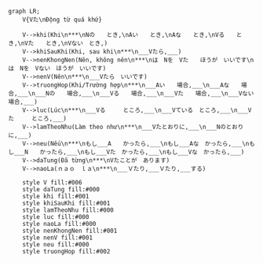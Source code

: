 ﻿```mermaid
graph LR;
    V{Vた\nĐộng từ quá khứ}

    V-->khi(Khi\n***\nNの　　とき,\nAい　　とき,\nAな　　とき,\nVる　　とき,\nVた　　とき,\nVない　とき,)
    V-->khiSauKhi(Khi, sau khi\n***\n___Vたら,___)
    V-->nenKhongNen(Nên, không nên\n***\nは　Nを　Vた　　ほうが　いいです\nは　Nを　Vない　ほうが　いいです)
    V-->nenV(Nên\n***\n___Vたら　いいです)
    V-->truongHop(Khi/Trường hợp\n***\n___Aい　　場合,___\n___Aな　　場合,___\n___Nの　　場合,___\n___Vる　　場合,___\n___Vた　　場合,___\n___Vない　場合,___)
    V-->luc(Lúc\n***\n___Vる　　　ところ,___\n___Vている　ところ,___\n___Vた　　　ところ,___)
    V-->lamTheoNhu(Làm theo như\n***\n___Vたとおりに,___\n___Nのとおりに,___)
    V-->neu(Nếu\n***\nもし___A　　かったら,___\nもし___Aな　かったら,___\nもし___N　　かったら,___\nもし___Vた　かったら,___\nもし___Vな　かったら,___)
    V-->daTung(Đã từng\n***\nVたことが　あります)
    V-->naoLa(ｎａｏ　ｌａ\n***\n___Ｖたり,___Ｖたり,___する)

    style V fill:#006
    style daTung fill:#000
    style khi fill:#001
    style khiSauKhi fill:#001
    style lamTheoNhu fill:#000
    style luc fill:#000
    style naoLa fill:#000
    style nenKhongNen fill:#001
    style nenV fill:#001
    style neu fill:#000
    style truongHop fill:#002
```